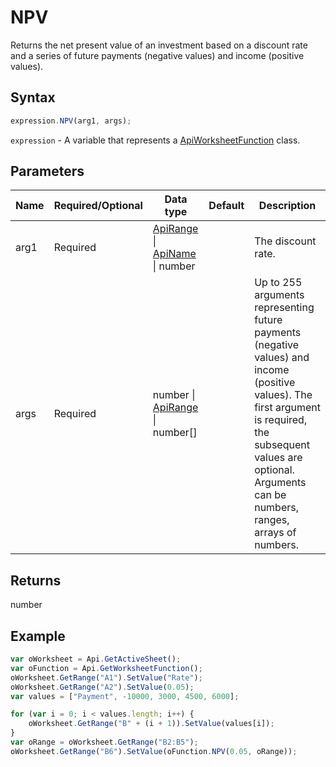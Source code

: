 # NPV

Returns the net present value of an investment based on a discount rate and a series of future payments (negative values) and income (positive values).

## Syntax

```javascript
expression.NPV(arg1, args);
```

`expression` - A variable that represents a [ApiWorksheetFunction](../ApiWorksheetFunction.md) class.

## Parameters

| **Name** | **Required/Optional** | **Data type** | **Default** | **Description** |
| ------------- | ------------- | ------------- | ------------- | ------------- |
| arg1 | Required | [ApiRange](../../ApiRange/ApiRange.md) \| [ApiName](../../ApiName/ApiName.md) \| number |  | The discount rate. |
| args | Required | number \| [ApiRange](../../ApiRange/ApiRange.md) \| number[] |  | Up to 255 arguments representing future payments (negative values) and income (positive values). The first argument is required, the subsequent values are optional. Arguments can be numbers, ranges, arrays of numbers. |

## Returns

number

## Example



```javascript editor-xlsx
var oWorksheet = Api.GetActiveSheet();
var oFunction = Api.GetWorksheetFunction();
oWorksheet.GetRange("A1").SetValue("Rate");
oWorksheet.GetRange("A2").SetValue(0.05);
var values = ["Payment", -10000, 3000, 4500, 6000];

for (var i = 0; i < values.length; i++) {
    oWorksheet.GetRange("B" + (i + 1)).SetValue(values[i]);
}
var oRange = oWorksheet.GetRange("B2:B5");
oWorksheet.GetRange("B6").SetValue(oFunction.NPV(0.05, oRange));
```
